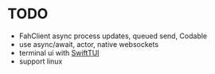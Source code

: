 # TODO

- FahClient async process updates, queued send, Codable
- use async/await, actor, native websockets
- terminal ui with [SwiftTUI](https://github.com/rensbreur/SwiftTUI)
- support linux
